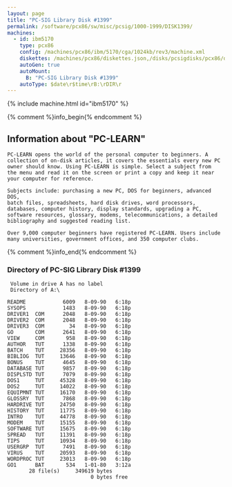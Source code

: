 ```yaml
---
layout: page
title: "PC-SIG Library Disk #1399"
permalink: /software/pcx86/sw/misc/pcsig/1000-1999/DISK1399/
machines:
  - id: ibm5170
    type: pcx86
    config: /machines/pcx86/ibm/5170/cga/1024kb/rev3/machine.xml
    diskettes: /machines/pcx86/diskettes.json,/disks/pcsigdisks/pcx86/diskettes.json
    autoGen: true
    autoMount:
      B: "PC-SIG Library Disk #1399"
    autoType: $date\r$time\rB:\rDIR\r
---
```


{% include machine.html id="ibm5170" %}

{% comment %}info_begin{% endcomment %}

## Information about "PC-LEARN"

    PC-LEARN opens the world of the personal computer to beginners. A
    collection of on-disk articles, it covers the essentials every new PC
    owner should know. Using PC-LEARN is simple. Select a subject from
    the menu and read it on the screen or print a copy and keep it near
    your computer for reference.
    
    Subjects include: purchasing a new PC, DOS for beginners, advanced DOS,
    batch files, spreadsheets, hard disk drives, word processors,
    databases, computer history, display standards, upgrading a PC,
    software resources, glossary, modems, telecommunications, a detailed
    bibliography and suggested reading list.
    
    Over 9,000 computer beginners have registered PC-LEARN. Users include
    many universities, government offices, and 350 computer clubs.
{% comment %}info_end{% endcomment %}


### Directory of PC-SIG Library Disk #1399

     Volume in drive A has no label
     Directory of A:\

    README            6009   8-09-90   6:18p
    SYSOPS            1483   8-09-90   6:18p
    DRIVER1  COM      2048   8-09-90   6:18p
    DRIVER2  COM      2048   8-09-90   6:18p
    DRIVER3  COM        34   8-09-90   6:18p
    GO       COM      2641   8-09-90   6:18p
    VIEW     COM       958   8-09-90   6:18p
    AUTHOR   TUT      1338   8-09-90   6:18p
    BATCH    TUT     28356   8-09-90   6:18p
    BIBLIOG  TUT     13646   8-09-90   6:18p
    BONUS    TUT      4645   8-09-90   6:18p
    DATABASE TUT      9857   8-09-90   6:18p
    DISPLSTD TUT      7079   8-09-90   6:18p
    DOS1     TUT     45328   8-09-90   6:18p
    DOS2     TUT     14022   8-09-90   6:18p
    EQUIPMNT TUT     16170   8-09-90   6:18p
    GLOSSRY  TUT      7868   8-09-90   6:18p
    HARDRIVE TUT     24750   8-09-90   6:18p
    HISTORY  TUT     11775   8-09-90   6:18p
    INTRO    TUT     44778   8-09-90   6:18p
    MODEM    TUT     15155   8-09-90   6:18p
    SOFTWARE TUT     15675   8-09-90   6:18p
    SPREAD   TUT     11391   8-09-90   6:18p
    TIPS     TUT     10934   8-09-90   6:18p
    USERGRP  TUT      7491   8-09-90   6:18p
    VIRUS    TUT     20593   8-09-90   6:18p
    WORDPROC TUT     23013   8-09-90   6:18p
    GO1      BAT       534   1-01-80   3:12a
           28 file(s)     349619 bytes
                               0 bytes free
